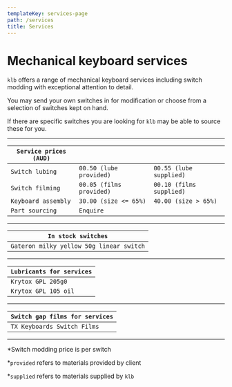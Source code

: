 ```yaml
---
templateKey: services-page
path: /services
title: Services
---
```

# Mechanical keyboard services

`klb` offers a range of mechanical keyboard services including switch modding with exceptional attention to detail.

You may send your own switches in for modification or choose from a selection of switches kept on hand.

If there are specific switches you are looking for `klb` may be able to source these for you.

---

| `Service prices (AUD)`       |                        |                        |
| -------------------- | ---------------------- | ---------------------- |
| `Switch lubing`        | `00.50 (lube provided)`  | `00.55 (lube supplied)`  |
| `Switch filming`       | `00.05 (films provided)` | `00.10 (films supplied)` |
| `Keyboard assembly`    | `30.00 (size <= 65%)`   | `40.00 (size > 65%)`    |
| `Part sourcing`        | `Enquire`                |                        |

---

| `In stock switches` |
|-|
| `Gateron milky yellow 50g linear switch` |

---

| `Lubricants for services` |
|-|
| `Krytox GPL 205g0` |
| `Krytox GPL 105 oil` |

---

| `Switch gap films for services` |
|-|
| `TX Keyboards Switch Films` |

---



*Switch modding price is per switch

*`provided` refers to materials provided by client

*`supplied` refers to materials supplied by `klb`